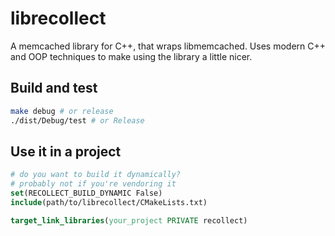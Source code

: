 # librecollect

A memcached library for C++, that wraps libmemcached. Uses modern C++ and OOP techniques to make using the library a little nicer.

## Build and test

```bash
make debug # or release
./dist/Debug/test # or Release
```

## Use it in a project

```cmake
# do you want to build it dynamically?
# probably not if you're vendoring it
set(RECOLLECT_BUILD_DYNAMIC False)
include(path/to/librecollect/CMakeLists.txt)

target_link_libraries(your_project PRIVATE recollect)
```
